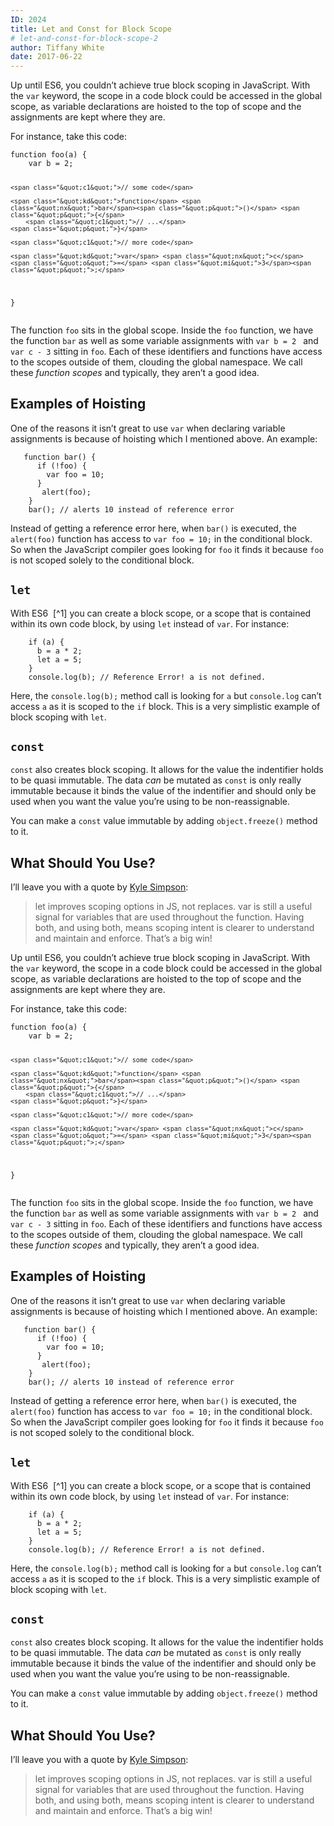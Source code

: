 ```yaml
---
ID: 2024
title: Let and Const for Block Scope
# let-and-const-for-block-scope-2
author: Tiffany White
date: 2017-06-22
---
```



Up until ES6, you couldn’t achieve true block scoping in JavaScript. With the <code class="&quot;highlighter-rouge&quot;">var</code> keyword, the scope in a code block could be accessed in the global scope, as variable declarations are hoisted to the top of scope and the assignments are kept where they are.

For instance, take this code:
<div class="&quot;language-javascript">
<pre class="&quot;highlight&quot;"><code><span class="&quot;kd&quot;">function</span> <span class="&quot;nx&quot;">foo</span><span class="&quot;p&quot;">(</span><span class="&quot;nx&quot;">a</span><span class="&quot;p&quot;">)</span> <span class="&quot;p&quot;">{</span>
	<span class="&quot;kd&quot;">var</span> <span class="&quot;nx&quot;">b</span> <span class="&quot;o&quot;">=</span> <span class="&quot;mi&quot;">2</span><span class="&quot;p&quot;">;</span>

	<span class="&quot;c1&quot;">// some code</span>

	<span class="&quot;kd&quot;">function</span> <span class="&quot;nx&quot;">bar</span><span class="&quot;p&quot;">()</span> <span class="&quot;p&quot;">{</span>
		<span class="&quot;c1&quot;">// ...</span>
	<span class="&quot;p&quot;">}</span>

	<span class="&quot;c1&quot;">// more code</span>

	<span class="&quot;kd&quot;">var</span> <span class="&quot;nx&quot;">c</span> <span class="&quot;o&quot;">=</span> <span class="&quot;mi&quot;">3</span><span class="&quot;p&quot;">;</span>
<span class="&quot;p&quot;">}</span>
</code></pre>
</div>
The function <code class="&quot;highlighter-rouge&quot;">foo</code> sits in the global scope. Inside the <code class="&quot;highlighter-rouge&quot;">foo</code> function, we have the function <code class="&quot;highlighter-rouge&quot;">bar</code> as well as some variable assignments with <code class="&quot;highlighter-rouge&quot;">var b = 2 </code> and <code class="&quot;highlighter-rouge&quot;">var c - 3</code> sitting in <code class="&quot;highlighter-rouge&quot;">foo</code>. Each of these identifiers and functions have access to the scopes outside of them, clouding the global namespace. We call these <em>function scopes</em> and typically, they aren’t a good idea.
<h2 id="&quot;examples-of-hoisting&quot;">Examples of Hoisting</h2>
One of the reasons it isn’t great to use <code class="&quot;highlighter-rouge&quot;">var</code> when declaring variable assignments is because of hoisting which I mentioned above. An example:
<div class="&quot;language-javascript">
<pre class="&quot;highlight&quot;"><code>   <span class="&quot;kd&quot;">function</span> <span class="&quot;nx&quot;">bar</span><span class="&quot;p&quot;">()</span> <span class="&quot;p&quot;">{</span>
	  <span class="&quot;k&quot;">if</span> <span class="&quot;p&quot;">(</span><span class="&quot;o&quot;">!</span><span class="&quot;nx&quot;">foo</span><span class="&quot;p&quot;">)</span> <span class="&quot;p&quot;">{</span>
		<span class="&quot;kd&quot;">var</span> <span class="&quot;nx&quot;">foo</span> <span class="&quot;o&quot;">=</span> <span class="&quot;mi&quot;">10</span><span class="&quot;p&quot;">;</span>
	  <span class="&quot;p&quot;">}</span>
	   <span class="&quot;nx&quot;">alert</span><span class="&quot;p&quot;">(</span><span class="&quot;nx&quot;">foo</span><span class="&quot;p&quot;">);</span>
	<span class="&quot;p&quot;">}</span>
	<span class="&quot;nx&quot;">bar</span><span class="&quot;p&quot;">();</span> <span class="&quot;c1&quot;">// alerts 10 instead of reference error  </span>
</code></pre>
</div>
Instead of getting a reference error here, when <code class="&quot;highlighter-rouge&quot;">bar()</code> is executed, the <code class="&quot;highlighter-rouge&quot;">alert(foo)</code> function has access to <code class="&quot;highlighter-rouge&quot;">var foo = 10;</code> in the conditional block. So when the JavaScript compiler goes looking for <code class="&quot;highlighter-rouge&quot;">foo</code> it finds it because <code class="&quot;highlighter-rouge&quot;">foo</code> is not scoped solely to the conditional block.
<h2 id="&quot;let&quot;"><code class="&quot;highlighter-rouge&quot;">let</code></h2>
With ES6  [^1]<sup id="&quot;fnref:1&quot;"></sup> you can create a block scope, or a scope that is contained within its own code block, by using <code class="&quot;highlighter-rouge&quot;">let</code> instead of <code class="&quot;highlighter-rouge&quot;">var</code>. For instance:
<div class="&quot;language-javascript">
<pre class="&quot;highlight&quot;"><code>    <span class="&quot;k&quot;">if</span> <span class="&quot;p&quot;">(</span><span class="&quot;nx&quot;">a</span><span class="&quot;p&quot;">)</span> <span class="&quot;p&quot;">{</span>
	  <span class="&quot;nx&quot;">b</span> <span class="&quot;o&quot;">=</span> <span class="&quot;nx&quot;">a</span> <span class="&quot;o&quot;">*</span> <span class="&quot;mi&quot;">2</span><span class="&quot;p&quot;">;</span>
	  <span class="&quot;kd&quot;">let</span> <span class="&quot;nx&quot;">a</span> <span class="&quot;o&quot;">=</span> <span class="&quot;mi&quot;">5</span><span class="&quot;p&quot;">;</span>
	<span class="&quot;p&quot;">}</span>
	<span class="&quot;nx&quot;">console</span><span class="&quot;p&quot;">.</span><span class="&quot;nx&quot;">log</span><span class="&quot;p&quot;">(</span><span class="&quot;nx&quot;">b</span><span class="&quot;p&quot;">);</span> <span class="&quot;c1&quot;">// Reference Error! a is not defined.</span>
</code></pre>
</div>
Here, the <code class="&quot;highlighter-rouge&quot;">console.log(b);</code> method call is looking for <code class="&quot;highlighter-rouge&quot;">a</code> but <code class="&quot;highlighter-rouge&quot;">console.log</code> can’t access <code class="&quot;highlighter-rouge&quot;">a</code> as it is scoped to the <code class="&quot;highlighter-rouge&quot;">if</code> block. This is a very simplistic example of block scoping with <code class="&quot;highlighter-rouge&quot;">let</code>.
<h2 id="&quot;const&quot;"><code class="&quot;highlighter-rouge&quot;">const</code></h2>
<code class="&quot;highlighter-rouge&quot;">const</code> also creates block scoping. It allows for the value the indentifier holds to be quasi immutable. The data <em>can</em> be mutated as <code class="&quot;highlighter-rouge&quot;">const</code> is only really immutable because it binds the value of the indentifier and should only be used when you want the value you’re using to be non-reassignable.

You can make a <code class="&quot;highlighter-rouge&quot;">const</code> value immutable by adding <code class="&quot;highlighter-rouge&quot;">object.freeze()</code> method to it.
<h2 id="&quot;what-should-you-use&quot;">What Should You Use?</h2>
I’ll leave you with a quote by <a href="&quot;https://twitter.com/getify&quot;">Kyle Simpson</a>:
<blockquote>let improves scoping options in JS, not replaces. var is still a useful signal for variables that are used throughout the function. Having both, and using both, means scoping intent is clearer to understand and maintain and enforce. That’s a big win!</blockquote>



Up until ES6, you couldn’t achieve true block scoping in JavaScript. With the <code class="&quot;highlighter-rouge&quot;">var</code> keyword, the scope in a code block could be accessed in the global scope, as variable declarations are hoisted to the top of scope and the assignments are kept where they are.

For instance, take this code:
<div class="&quot;language-javascript">
<pre class="&quot;highlight&quot;"><code><span class="&quot;kd&quot;">function</span> <span class="&quot;nx&quot;">foo</span><span class="&quot;p&quot;">(</span><span class="&quot;nx&quot;">a</span><span class="&quot;p&quot;">)</span> <span class="&quot;p&quot;">{</span>
	<span class="&quot;kd&quot;">var</span> <span class="&quot;nx&quot;">b</span> <span class="&quot;o&quot;">=</span> <span class="&quot;mi&quot;">2</span><span class="&quot;p&quot;">;</span>

	<span class="&quot;c1&quot;">// some code</span>

	<span class="&quot;kd&quot;">function</span> <span class="&quot;nx&quot;">bar</span><span class="&quot;p&quot;">()</span> <span class="&quot;p&quot;">{</span>
		<span class="&quot;c1&quot;">// ...</span>
	<span class="&quot;p&quot;">}</span>

	<span class="&quot;c1&quot;">// more code</span>

	<span class="&quot;kd&quot;">var</span> <span class="&quot;nx&quot;">c</span> <span class="&quot;o&quot;">=</span> <span class="&quot;mi&quot;">3</span><span class="&quot;p&quot;">;</span>
<span class="&quot;p&quot;">}</span>
</code></pre>
</div>
The function <code class="&quot;highlighter-rouge&quot;">foo</code> sits in the global scope. Inside the <code class="&quot;highlighter-rouge&quot;">foo</code> function, we have the function <code class="&quot;highlighter-rouge&quot;">bar</code> as well as some variable assignments with <code class="&quot;highlighter-rouge&quot;">var b = 2 </code> and <code class="&quot;highlighter-rouge&quot;">var c - 3</code> sitting in <code class="&quot;highlighter-rouge&quot;">foo</code>. Each of these identifiers and functions have access to the scopes outside of them, clouding the global namespace. We call these <em>function scopes</em> and typically, they aren’t a good idea.
<h2 id="&quot;examples-of-hoisting&quot;">Examples of Hoisting</h2>
One of the reasons it isn’t great to use <code class="&quot;highlighter-rouge&quot;">var</code> when declaring variable assignments is because of hoisting which I mentioned above. An example:
<div class="&quot;language-javascript">
<pre class="&quot;highlight&quot;"><code>   <span class="&quot;kd&quot;">function</span> <span class="&quot;nx&quot;">bar</span><span class="&quot;p&quot;">()</span> <span class="&quot;p&quot;">{</span>
	  <span class="&quot;k&quot;">if</span> <span class="&quot;p&quot;">(</span><span class="&quot;o&quot;">!</span><span class="&quot;nx&quot;">foo</span><span class="&quot;p&quot;">)</span> <span class="&quot;p&quot;">{</span>
		<span class="&quot;kd&quot;">var</span> <span class="&quot;nx&quot;">foo</span> <span class="&quot;o&quot;">=</span> <span class="&quot;mi&quot;">10</span><span class="&quot;p&quot;">;</span>
	  <span class="&quot;p&quot;">}</span>
	   <span class="&quot;nx&quot;">alert</span><span class="&quot;p&quot;">(</span><span class="&quot;nx&quot;">foo</span><span class="&quot;p&quot;">);</span>
	<span class="&quot;p&quot;">}</span>
	<span class="&quot;nx&quot;">bar</span><span class="&quot;p&quot;">();</span> <span class="&quot;c1&quot;">// alerts 10 instead of reference error  </span>
</code></pre>
</div>
Instead of getting a reference error here, when <code class="&quot;highlighter-rouge&quot;">bar()</code> is executed, the <code class="&quot;highlighter-rouge&quot;">alert(foo)</code> function has access to <code class="&quot;highlighter-rouge&quot;">var foo = 10;</code> in the conditional block. So when the JavaScript compiler goes looking for <code class="&quot;highlighter-rouge&quot;">foo</code> it finds it because <code class="&quot;highlighter-rouge&quot;">foo</code> is not scoped solely to the conditional block.
<h2 id="&quot;let&quot;"><code class="&quot;highlighter-rouge&quot;">let</code></h2>
With ES6  [^1]<sup id="&quot;fnref:1&quot;"></sup> you can create a block scope, or a scope that is contained within its own code block, by using <code class="&quot;highlighter-rouge&quot;">let</code> instead of <code class="&quot;highlighter-rouge&quot;">var</code>. For instance:
<div class="&quot;language-javascript">
<pre class="&quot;highlight&quot;"><code>    <span class="&quot;k&quot;">if</span> <span class="&quot;p&quot;">(</span><span class="&quot;nx&quot;">a</span><span class="&quot;p&quot;">)</span> <span class="&quot;p&quot;">{</span>
	  <span class="&quot;nx&quot;">b</span> <span class="&quot;o&quot;">=</span> <span class="&quot;nx&quot;">a</span> <span class="&quot;o&quot;">*</span> <span class="&quot;mi&quot;">2</span><span class="&quot;p&quot;">;</span>
	  <span class="&quot;kd&quot;">let</span> <span class="&quot;nx&quot;">a</span> <span class="&quot;o&quot;">=</span> <span class="&quot;mi&quot;">5</span><span class="&quot;p&quot;">;</span>
	<span class="&quot;p&quot;">}</span>
	<span class="&quot;nx&quot;">console</span><span class="&quot;p&quot;">.</span><span class="&quot;nx&quot;">log</span><span class="&quot;p&quot;">(</span><span class="&quot;nx&quot;">b</span><span class="&quot;p&quot;">);</span> <span class="&quot;c1&quot;">// Reference Error! a is not defined.</span>
</code></pre>
</div>
Here, the <code class="&quot;highlighter-rouge&quot;">console.log(b);</code> method call is looking for <code class="&quot;highlighter-rouge&quot;">a</code> but <code class="&quot;highlighter-rouge&quot;">console.log</code> can’t access <code class="&quot;highlighter-rouge&quot;">a</code> as it is scoped to the <code class="&quot;highlighter-rouge&quot;">if</code> block. This is a very simplistic example of block scoping with <code class="&quot;highlighter-rouge&quot;">let</code>.
<h2 id="&quot;const&quot;"><code class="&quot;highlighter-rouge&quot;">const</code></h2>
<code class="&quot;highlighter-rouge&quot;">const</code> also creates block scoping. It allows for the value the indentifier holds to be quasi immutable. The data <em>can</em> be mutated as <code class="&quot;highlighter-rouge&quot;">const</code> is only really immutable because it binds the value of the indentifier and should only be used when you want the value you’re using to be non-reassignable.

You can make a <code class="&quot;highlighter-rouge&quot;">const</code> value immutable by adding <code class="&quot;highlighter-rouge&quot;">object.freeze()</code> method to it.
<h2 id="&quot;what-should-you-use&quot;">What Should You Use?</h2>
I’ll leave you with a quote by <a href="&quot;https://twitter.com/getify&quot;">Kyle Simpson</a>:
<blockquote>let improves scoping options in JS, not replaces. var is still a useful signal for variables that are used throughout the function. Having both, and using both, means scoping intent is clearer to understand and maintain and enforce. That’s a big win!</blockquote>




[^1]: ES2015. Sorry.